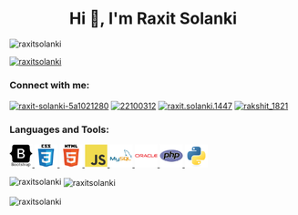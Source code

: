 <h1 align="center">Hi 👋, I'm Raxit Solanki</h1>
<p align="left"> <img src="https://komarev.com/ghpvc/?username=raxitsolanki&label=Profile%20views&color=0e75b6&style=flat" alt="raxitsolanki" /> </p>

<p align="left"> <a href="https://github.com/ryo-ma/github-profile-trophy"><img src="https://github-profile-trophy.vercel.app/?username=raxitsolanki" alt="raxitsolanki" /></a> </p>

<h3 align="left">Connect with me:</h3>
<p align="left">
<a href="https://linkedin.com/in/raxit-solanki-5a1021280" target="blank"><img align="center" src="https://raw.githubusercontent.com/rahuldkjain/github-profile-readme-generator/master/src/images/icons/Social/linked-in-alt.svg" alt="raxit-solanki-5a1021280" height="30" width="40" /></a>
<a href="https://stackoverflow.com/users/22100312" target="blank"><img align="center" src="https://raw.githubusercontent.com/rahuldkjain/github-profile-readme-generator/master/src/images/icons/Social/stack-overflow.svg" alt="22100312" height="30" width="40" /></a>
<a href="https://fb.com/raxit.solanki.1447" target="blank"><img align="center" src="https://raw.githubusercontent.com/rahuldkjain/github-profile-readme-generator/master/src/images/icons/Social/facebook.svg" alt="raxit.solanki.1447" height="30" width="40" /></a>
<a href="https://instagram.com/rakshit_1821" target="blank"><img align="center" src="https://raw.githubusercontent.com/rahuldkjain/github-profile-readme-generator/master/src/images/icons/Social/instagram.svg" alt="rakshit_1821" height="30" width="40" /></a>
</p>

<h3 align="left">Languages and Tools:</h3>
<p align="left"> <a href="https://getbootstrap.com" target="_blank" rel="noreferrer"> <img src="https://raw.githubusercontent.com/devicons/devicon/master/icons/bootstrap/bootstrap-plain-wordmark.svg" alt="bootstrap" width="40" height="40"/> </a> <a href="https://www.w3schools.com/css/" target="_blank" rel="noreferrer"> <img src="https://raw.githubusercontent.com/devicons/devicon/master/icons/css3/css3-original-wordmark.svg" alt="css3" width="40" height="40"/> </a> <a href="https://www.w3.org/html/" target="_blank" rel="noreferrer"> <img src="https://raw.githubusercontent.com/devicons/devicon/master/icons/html5/html5-original-wordmark.svg" alt="html5" width="40" height="40"/> </a> <a href="https://developer.mozilla.org/en-US/docs/Web/JavaScript" target="_blank" rel="noreferrer"> <img src="https://raw.githubusercontent.com/devicons/devicon/master/icons/javascript/javascript-original.svg" alt="javascript" width="40" height="40"/> </a> <a href="https://www.mysql.com/" target="_blank" rel="noreferrer"> <img src="https://raw.githubusercontent.com/devicons/devicon/master/icons/mysql/mysql-original-wordmark.svg" alt="mysql" width="40" height="40"/> </a> <a href="https://www.oracle.com/" target="_blank" rel="noreferrer"> <img src="https://raw.githubusercontent.com/devicons/devicon/master/icons/oracle/oracle-original.svg" alt="oracle" width="40" height="40"/> </a> <a href="https://www.php.net" target="_blank" rel="noreferrer"> <img src="https://raw.githubusercontent.com/devicons/devicon/master/icons/php/php-original.svg" alt="php" width="40" height="40"/> </a> <a href="https://www.python.org" target="_blank" rel="noreferrer"> <img src="https://raw.githubusercontent.com/devicons/devicon/master/icons/python/python-original.svg" alt="python" width="40" height="40"/> </a> </p>

<p><img align="left" src="https://github-readme-stats.vercel.app/api/top-langs?username=raxitsolanki&show_icons=true&locale=en&layout=compact" alt="raxitsolanki" /></p>

<p>&nbsp;<img align="center" src="https://github-readme-stats.vercel.app/api?username=raxitsolanki&show_icons=true&locale=en" alt="raxitsolanki" /></p>

<p><img align="center" src="https://github-readme-streak-stats.herokuapp.com/?user=raxitsolanki&" alt="raxitsolanki" /></p>
